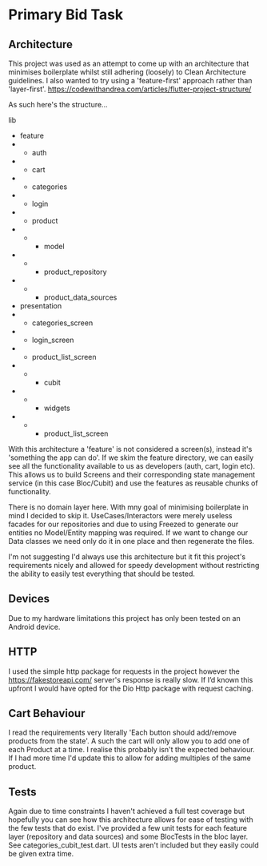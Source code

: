 # Primary Bid Task

## Architecture
This project was used as an attempt to come up with an architecture that minimises boilerplate 
whilst still adhering (loosely) to Clean Architecture guidelines. I also wanted to try using a
'feature-first' approach rather than 'layer-first'.
https://codewithandrea.com/articles/flutter-project-structure/

As such here's the structure...

lib
- feature
- - auth
- - cart
- - categories
- - login
- - product
- - - model
- - - product_repository
- - - product_data_sources
- presentation
- - categories_screen
- - login_screen
- - product_list_screen
- - - cubit
- - - widgets
- - - product_list_screen

With this architecture a 'feature' is not considered a screen(s), instead it's 'something the app 
can do'. If we skim the feature directory, we can easily see all the functionality available to us
as developers (auth, cart, login etc). This allows us to build Screens and their corresponding state
management service (in this case Bloc/Cubit) and use the features as reusable chunks of 
functionality.

There is no domain layer here. With mny goal of minimising boilerplate in mind I decided to skip it.
UseCases/Interactors were merely useless facades for our repositories and due to using Freezed to
generate our entities no Model/Entity mapping was required. If we want to change our Data classes
we need only do it in one place and then regenerate the files.

I'm not suggesting I'd always use this architecture but it fit this project's requirements nicely 
and allowed for speedy development without restricting the ability to easily test everything that 
should be tested.

## Devices
Due to my hardware limitations this project has only been tested on an Android device.

## HTTP
I used the simple http package for requests in the project however the https://fakestoreapi.com/ 
server's response is really slow. If I’d known this upfront I would have opted for the Dio Http 
package with request caching.

## Cart Behaviour
I read the requirements very literally 'Each button should add/remove products from the state'.
A such the cart will only allow you to add one of each Product at a time. I realise this probably
isn't the expected behaviour. If I had more time I'd update this to allow for adding multiples of
the same product.

## Tests
Again due to time constraints I haven't achieved a full test coverage but hopefully you can see how 
this architecture allows for ease of testing with the few tests that do exist. I've provided a few 
unit tests for each feature layer (repository and data sources) and some BlocTests in the bloc layer.
See categories_cubit_test.dart.
UI tests aren't included but they easily could be given extra time.

